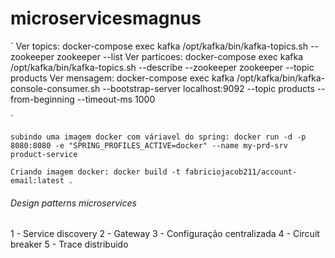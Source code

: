 # microservicesmagnus

`
Ver topics: docker-compose exec kafka /opt/kafka/bin/kafka-topics.sh --zookeeper zookeeper --list
Ver particoes: docker-compose exec kafka /opt/kafka/bin/kafka-topics.sh --describe --zookeeper zookeeper --topic products
Ver mensagem:  docker-compose exec kafka /opt/kafka/bin/kafka-console-consumer.sh --bootstrap-server localhost:9092 --topic products --from-beginning --timeout-ms 1000

`

`subindo uma imagem docker com váriavel do spring: docker run -d -p 8080:8080 -e "SPRING_PROFILES_ACTIVE=docker" --name my-prd-srv product-service`

`Criando imagem docker: docker build -t fabriciojacob211/account-email:latest .`

###### Design patterns microservices

1 - Service discovery
2 - Gateway
3 - Configuração centralizada
4 - Circuit breaker
5 - Trace distribuido
